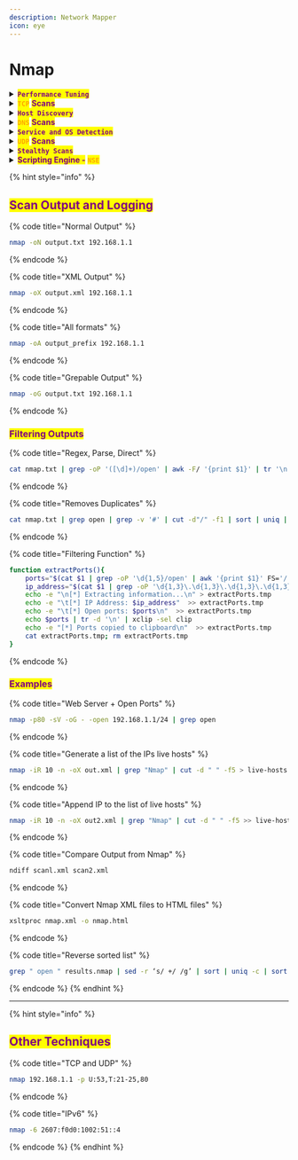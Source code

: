 ```yaml
---
description: Network Mapper
icon: eye
---
```


# Nmap

<details>

<summary><mark style="color:purple;"><strong><code>Performance Tuning</code></strong></mark></summary>

{% hint style="info" %}
* <mark style="color:red;">**`Timing tables`**</mark> <mark style="color:purple;">go from</mark> <mark style="color:orange;">`0`</mark> <mark style="color:purple;">to</mark> <mark style="color:orange;">`5`</mark><mark style="color:purple;">, being</mark> <mark style="color:orange;">`3`</mark> <mark style="color:purple;">the default.</mark>

```bash
nmap -T4 192.168.1.1
```

* <mark style="color:orange;">**`--min-parallelism`**</mark> <mark style="color:purple;">allows to manually control the concurrency of the scan:</mark>

{% code overflow="wrap" %}
```bash
nmap -sS -T4 --min-parallelism 20 --max-retries 1 -p 80,443,22,3389 192.168.1.1
```
{% endcode %}

* <mark style="color:red;">**`Rate Limiting`**</mark>**&#x20;**<mark style="color:purple;">**(**</mark><mark style="color:orange;">**`--min-rate`**</mark><mark style="color:purple;">**/**</mark><mark style="color:orange;">**`--max-rate`**</mark><mark style="color:purple;">**)**</mark> <mark style="color:purple;"></mark><mark style="color:purple;">gives you a better control over packets/second:</mark>

{% code overflow="wrap" %}
```bash
nmap -sS --min-rate 500 192.168.1.1
```
{% endcode %}

* <mark style="color:orange;">**`--max-rtt-timeout`**</mark>**&#x20;**<mark style="color:purple;">**a**</mark><mark style="color:purple;">djusts how long Nmap waits for responses before retrying:</mark>

{% code title="Optimized for LANs" %}
```sh
nmap -sS --max-rtt-timeout 200ms 192.168.1.1
```
{% endcode %}
{% endhint %}

</details>

<details>

<summary><mark style="color:orange;"><strong><code>TCP</code></strong></mark> <mark style="color:purple;"><strong>Scans</strong></mark></summary>

{% code title="Connect Scan" %}
```bash
nmap -sT -sV -p- 192.168.1.1
```
{% endcode %}

{% code title="ACK Scan" %}
```bash
nmap -sA 192.168.1.1
```
{% endcode %}

{% code title="Window Scan" %}
```bash
nmap -sW 192.168.1.1
```
{% endcode %}

{% code title="Maimon Scan" %}
```bash
nmap -sM 192.168.1.1
```
{% endcode %}

</details>

<details>

<summary><mark style="color:purple;"><strong><code>Host Discovery</code></strong></mark></summary>

{% code title="Ping Sweep" %}
```bash
nmap -sn 192.168.1.0/24
```
{% endcode %}

{% code title="Disable Host Discovery" %}
```bash
nmap -Pn 192.168.1.0/24
```
{% endcode %}

{% code title="List targets Only" %}
```bash
nmap 192.168.1.1-3 -sL
```
{% endcode %}

{% code title="From Target File" %}
```bash
nmap -iL targets.txt
```
{% endcode %}

{% code title="Range Scan" %}
```bash
nmap 192.168.1.1-254
```
{% endcode %}

{% code title="TCP SYN Ping" %}
```bash
nmap 192.168.1.1-5 -PS22-25,80
```
{% endcode %}

{% code title="TCP ACK Ping" %}
```bash
nmap 192.168.1.1-5 -PA22-25,80
```
{% endcode %}

{% code title="ARP Ping" %}
```bash
nmap 192.168.1.1-1/24 -PR
```
{% endcode %}

{% code title="Ping Host (ICMP, ACK, ARP)" %}
```bash
nmap -PE -PA80 -PR 192.168.1.0/24
```
{% endcode %}

{% code title="Host Scan with traceroute" %}
```bash
nmap -iR 10 -sn -traceroute
```
{% endcode %}

{% code title="Script for Discovery" %}
```bash
nmap --script discovery 192.168.1.1
```
{% endcode %}

</details>

<details>

<summary><mark style="color:orange;"><strong><code>DNS</code></strong></mark> <mark style="color:purple;"><strong>Scans</strong></mark></summary>

{% code title="Standard Scan" %}
```bash
nmap --dns-servers 8.8.8.8 192.168.1.1
```
{% endcode %}

{% code title="Disable DNS Resolution" %}
```bash
nmap 192.168.1.1 -n
```
{% endcode %}

{% code title="Resolve Hostnames in a Range" %}
```bash
nmap 192.168.1.1-50 -sL -dns-server 192.168.1.1
```
{% endcode %}

</details>

<details>

<summary><mark style="color:purple;"><strong><code>Service and OS Detection</code></strong></mark></summary>

{% code title="Service Version Detection" %}
```bash
nmap -sV 192.168.1.1
```
{% endcode %}

{% code title="OS Detection" %}
```bash
nmap -O 192.168.1.1
```
{% endcode %}

{% code title="Limits OS Detection" %}
```bash
nmap 192.168.1.1 -O -osscan-limit
```
{% endcode %}

{% code title="Aggressive Scan" %}
```bash
nmap -A 192.168.1.1
```
{% endcode %}

{% code title="Target Specific Ports" %}
```bash
sudo nmap -sCV -oA nmap -p 'PORTS' [IP]
```
{% endcode %}

</details>

<details>

<summary><mark style="color:orange;"><strong><code>UDP</code></strong></mark> <mark style="color:purple;"><strong>Scans</strong></mark></summary>

{% code title="Basic Scan" %}
```bash
nmap -sU 192.168.1.1
```
{% endcode %}

{% code title="Specific Ports" %}
```bash
nmap -p 53,123,161 -sU -sC 192.168.1.1
```
{% endcode %}

{% code title="All Ports" %}
```bash
nmap -p- -sU 192.168.1.1
```
{% endcode %}

{% code title="Service Detection" %}
```bash
nmap -sU -sV 192.168.1.1
```
{% endcode %}

{% code title="Script Scanning" %}
```bash
nmap -sU --script=udp* 192.168.1.1
```
{% endcode %}

{% hint style="info" %}
<mark style="color:red;">**`Host discovery for UDP`**</mark>

{% code title="UDP Ping first" overflow="wrap" %}
```sh
nmap -PU53,161,123 192.168.1.1-254 -oN udp_live_hosts.txt  
```
{% endcode %}

{% code title="Then scan live hosts" overflow="wrap" %}
```sh
nmap -sS -sV -p- -iL udp_live_hosts.txt -oA full_scan --max-retries 1  
```
{% endcode %}
{% endhint %}

</details>

<details>

<summary><mark style="color:purple;"><strong><code>Stealthy Scans</code></strong></mark></summary>

{% hint style="info" %}
{% code title="Example" overflow="wrap" %}
```sh
nmap -f -t 0 -n -Pn --data-length 200 -D 192.168.1.101,192.168.1.102,192.168.1.103,192.168.1.23 192.168.1.1
```
{% endcode %}
{% endhint %}

{% code title="SYN Scan" %}
```bash
nmap -sS 192.168.1.1
```
{% endcode %}

{% code title="FIN Scan" %}
```bash
nmap -sF 192.168.1.1
```
{% endcode %}

{% code title="Xmas" %}
```bash
nmap -sX 192.168.1.1
```
{% endcode %}

{% code title="Scan with Decoys" %}
```bash
nmap -D RND:10 192.168.1.1
```
{% endcode %}

{% code title="Fragments Packets" %}
```bash
nmap -f 192.168.1.1
```
{% endcode %}

{% code title="Zombie Scan" %}
```bash
nmap -sI <zombie_host> 192.168.1.1
```
{% endcode %}

{% code title="Spoofed Source Address" %}
```bash
nmap -S 10.10.10.10 192.168.1.1
```
{% endcode %}

{% code title="Set Offset Size" %}
```bash
nmap 192.168.1.1 -mtu 32
```
{% endcode %}

{% code title="Specific Source Port" %}
```bash
nmap -g 53 192.168.1.1
```
{% endcode %}

{% code title="Use proxies" %}
```bash
nmap -proxies http://192.168.1.1:8080, http://192.168.1.2:8080 192.168.1.1
```
{% endcode %}

{% code title="Append Random Data" %}
```bash
nmap -data-length 200 192.168.1.1
```
{% endcode %}

{% code title="Non-intrusive Scripts" %}
```bash
nmap 192.168.1.1 -script "not intrusive"
```
{% endcode %}

</details>

<details>

<summary><mark style="color:purple;"><strong>Scripting Engine -</strong></mark> <mark style="color:orange;"><strong><code>NSE</code></strong></mark></summary>

{% code title="List Scripts" %}
```bash
locate scripts/citrix
```
{% endcode %}

{% code title="Look At The Categories" %}
```bash
locate .nse | xargs grep "categories" | grep -oP '".*?"' | sort -u
```
{% endcode %}

{% code title="Look at any Specific category" %}
```bash
locate .nse | xargs grep -l 'categories =.*"discovery"'
```
{% endcode %}

{% code title="Default Scripts" %}
```bash
nmap -sC 192.168.1.1
```
{% endcode %}

{% code title="Specific Script" %}
```bash
nmap --script smb-vuln* 192.168.1.1
```
{% endcode %}

{% code title="Version and Vulnerabilities" overflow="wrap" %}
```sh
nmap -sV -p<PORT> --script vuln <IP>
```
{% endcode %}

</details>

{% hint style="info" %}
## <mark style="color:purple;">Scan Output and Logging</mark>

{% code title="Normal Output" %}
```bash
nmap -oN output.txt 192.168.1.1
```
{% endcode %}

{% code title="XML Output" %}
```bash
nmap -oX output.xml 192.168.1.1
```
{% endcode %}

{% code title="All formats" %}
```bash
nmap -oA output_prefix 192.168.1.1
```
{% endcode %}

{% code title="Grepable Output" %}
```bash
nmap -oG output.txt 192.168.1.1
```
{% endcode %}

### <mark style="color:purple;">Filtering Outputs</mark>

{% code title="Regex, Parse, Direct" %}
```bash
cat nmap.txt | grep -oP '([\d]+)/open' | awk -F/ '{print $1}' | tr '\n' ','       
```
{% endcode %}

{% code title="Removes Duplicates" %}
```bash
cat nmap.txt | grep open | grep -v '#' | cut -d"/" -f1 | sort | uniq | sed -z 's/\n/,/g;s/,$/\n/'
```
{% endcode %}

{% code title="Filtering Function" %}
```bash
function extractPorts(){
	ports="$(cat $1 | grep -oP '\d{1,5}/open' | awk '{print $1}' FS='/' | xargs | tr ' ' ',')"
	ip_address="$(cat $1 | grep -oP '\d{1,3}\.\d{1,3}\.\d{1,3}\.\d{1,3}' | sort -u | head -n 1)"
	echo -e "\n[*] Extracting information...\n" > extractPorts.tmp
	echo -e "\t[*] IP Address: $ip_address"  >> extractPorts.tmp
	echo -e "\t[*] Open ports: $ports\n"  >> extractPorts.tmp
	echo $ports | tr -d '\n' | xclip -sel clip
	echo -e "[*] Ports copied to clipboard\n"  >> extractPorts.tmp
	cat extractPorts.tmp; rm extractPorts.tmp
}
```
{% endcode %}

### <mark style="color:purple;">Examples</mark>

{% code title="Web Server + Open Ports" %}
```bash
nmap -p80 -sV -oG - -open 192.168.1.1/24 | grep open
```
{% endcode %}

{% code title="Generate a list of the IPs live hosts" %}
```bash
nmap -iR 10 -n -oX out.xml | grep "Nmap" | cut -d " " -f5 > live-hosts.txt
```
{% endcode %}

{% code title="Append IP to the list of live hosts" %}
```bash
nmap -iR 10 -n -oX out2.xml | grep "Nmap" | cut -d " " -f5 >> live-hosts.txt
```
{% endcode %}

{% code title="Compare Output from Nmap" %}
```bash
ndiff scanl.xml scan2.xml
```
{% endcode %}

{% code title="Convert Nmap XML files to HTML files" %}
```bash
xsltproc nmap.xml -o nmap.html
```
{% endcode %}

{% code title="Reverse sorted list" %}
```bash
grep " open " results.nmap | sed -r ‘s/ +/ /g’ | sort | uniq -c | sort -rn | less
```
{% endcode %}
{% endhint %}

***

{% hint style="info" %}
## <mark style="color:purple;">Other Techniques</mark>

{% code title="TCP and UDP" %}
```bash
nmap 192.168.1.1 -p U:53,T:21-25,80
```
{% endcode %}

{% code title="IPv6" %}
```bash
nmap -6 2607:f0d0:1002:51::4
```
{% endcode %}
{% endhint %}







